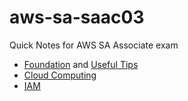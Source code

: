 # aws-sa-saac03
Quick Notes for AWS SA Associate exam 

- [Foundation](Foundation/Foundation.md) and [Useful Tips](Foundation/Tips.md)
- [Cloud Computing](Foundation/cloud.md)
- [IAM](Core/IAM.md)
